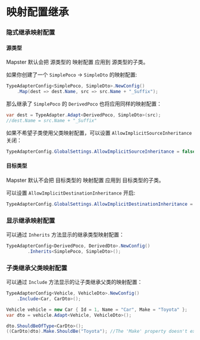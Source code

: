 # 映射配置继承



### 隐式继承映射配置



#### 源类型

Mapster 默认会把 源类型的 映射配置 应用到 源类型的子类。

如果你创建了一个 `SimplePoco` -> `SimpleDto` 的映射配置:

```csharp
TypeAdapterConfig<SimplePoco, SimpleDto>.NewConfig()
    .Map(dest => dest.Name, src => src.Name + "_Suffix");
```

那么继承了 `SimplePoco`  的 `DerivedPoco` 也将应用同样的映射配置：

```csharp
var dest = TypeAdapter.Adapt<DerivedPoco, SimpleDto>(src); 
//dest.Name = src.Name + "_Suffix"
```

如果不希望子类使用父类映射配置，可以设置 `AllowImplicitSourceInheritance` 关闭：

```csharp
TypeAdapterConfig.GlobalSettings.AllowImplicitSourceInheritance = false;
```



#### 目标类型

Mapster 默认不会把 目标类型的 映射配置 应用到 目标类型的子类。

可以设置 `AllowImplicitDestinationInheritance` 开启:

```csharp
TypeAdapterConfig.GlobalSettings.AllowImplicitDestinationInheritance = true;
```





### 显示继承映射配置

可以通过 `Inherits` 方法显示的继承类型映射配置：

```csharp
TypeAdapterConfig<DerivedPoco, DerivedDto>.NewConfig()
        .Inherits<SimplePoco, SimpleDto>();
```



### 子类继承父类映射配置

可以通过 `Include` 方法显示的让子类继承父类的映射配置：

```csharp
TypeAdapterConfig<Vehicle, VehicleDto>.NewConfig()
    .Include<Car, CarDto>();

Vehicle vehicle = new Car { Id = 1, Name = "Car", Make = "Toyota" };
var dto = vehicle.Adapt<Vehicle, VehicleDto>();

dto.ShouldBeOfType<CarDto>();
((CarDto)dto).Make.ShouldBe("Toyota"); //The 'Make' property doesn't exist in Vehicle
```